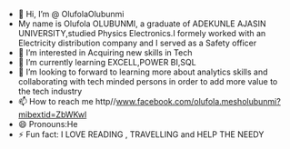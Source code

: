  -  👋 Hi, I’m @ OlufolaOlubunmi
-  My name is Olufola OLUBUNMI, a graduate of ADEKUNLE AJASIN UNIVERSITY,studied Physics Electronics.I formely worked with an Electricity distribution company and I served as a Safety officer
- 👀 I’m interested in Acquiring new skills in Tech
- 🌱 I’m currently learning EXCELL,POWER BI,SQL
- 💞️ I’m looking to forward to learning more about analytics skills and collaborating with tech minded persons in order to add more value to the tech industry
- 📫 How to reach me http//www.facebook.com/olufola.mesholubunmi?mibextid=ZbWKwl
- 😄 Pronouns:He
- ⚡ Fun fact: I LOVE READING , TRAVELLING and HELP THE NEEDY

<!---
olufolaolubunmi/olufolaolubunmi is a ✨ special ✨ repository because its `README.md` (this file) appears on your GitHub profile.
You can click the Preview link to take a look at your changes.
--->
